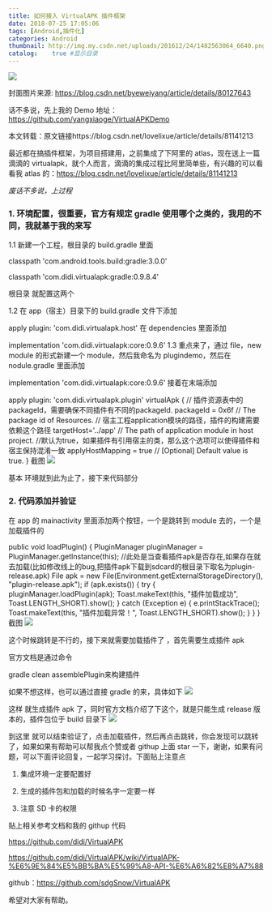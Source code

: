 ```yaml
---
title: 如何接入 VirtualAPK 插件框架
date: 2018-07-25 17:05:06
tags: [Android,插件化]
categories: Android
thumbnail: http://img.my.csdn.net/uploads/201612/24/1482563064_6640.png
catalog:    true #显示目录
---
```

![](https://github.com/didi/VirtualAPK/raw/master/imgs/va.png)

封面图片来源: https://blog.csdn.net/byeweiyang/article/details/80127643

话不多说，先上我的 Demo 地址：https://github.com/yangxiaoge/VirtualAPKDemo

本文转载：原文链接https://blog.csdn.net/lovelixue/article/details/81141213

最近都在搞插件框架，为项目搭建用，之前集成了下阿里的 atlas，现在送上一篇滴滴的 virtualapk，就个人而言，滴滴的集成过程比阿里简单些，有兴趣的可以看看我 atlas 的：https://blog.csdn.net/lovelixue/article/details/81141213

*废话不多说，上过程*

### 1. 环境配置，很重要，官方有规定 gradle 使用哪个之类的，我用的不同，我就基于我的来写

1.1 新建一个工程，根目录的 build.gradle 里面

classpath 'com.android.tools.build:gradle:3.0.0'

classpath 'com.didi.virtualapk:gradle:0.9.8.4'



根目录 就配置这两个

1.2 在 app（宿主）目录下的 build.gradle 文件下添加

apply plugin: 'com.didi.virtualapk.host'
在 dependencies 里面添加

implementation 'com.didi.virtualapk:core:0.9.6'
1.3 重点来了，通过 file，new module 的形式新建一个 module，然后我命名为 plugindemo，然后在 nodule.gradle 里面添加

implementation 'com.didi.virtualapk:core:0.9.6'
接着在末端添加

apply plugin: 'com.didi.virtualapk.plugin'
virtualApk {
    // 插件资源表中的packageId，需要确保不同插件有不同的packageId.
    packageId = 0x6f             // The package id of Resources.
    // 宿主工程application模块的路径，插件的构建需要依赖这个路径
    targetHost='../app' // The path of application module in host project.
    //默认为true，如果插件有引用宿主的类，那么这个选项可以使得插件和宿主保持混淆一致
    applyHostMapping = true      // [Optional] Default value is true.
}
截图
![](https://img-blog.csdn.net/20180725103642552?watermark/2/text/aHR0cHM6Ly9ibG9nLmNzZG4ubmV0L2xvdmVsaXh1ZQ==/font/5a6L5L2T/fontsize/400/fill/I0JBQkFCMA==/dissolve/70)

基本 环境就到此为止了，接下来代码部分

### 2. 代码添加并验证

在 app 的 mainactivity 里面添加两个按钮，一个是跳转到 module 去的，一个是加载插件的

public void loadPlugin() {
    PluginManager pluginManager = PluginManager.getInstance(this);
    //此处是当查看插件apk是否存在,如果存在就去加载(比如修改线上的bug,把插件apk下载到sdcard的根目录下取名为plugin-release.apk)
    File apk = new File(Environment.getExternalStorageDirectory(), "plugin-release.apk");
    if (apk.exists()) {
        try {
            pluginManager.loadPlugin(apk);
            Toast.makeText(this, "插件加载成功", Toast.LENGTH_SHORT).show();
        } catch (Exception e) {
            e.printStackTrace();
            Toast.makeText(this, "插件加载异常！", Toast.LENGTH_SHORT).show();
        }
    }
}
截图
![](https://img-blog.csdn.net/20180725104101299?watermark/2/text/aHR0cHM6Ly9ibG9nLmNzZG4ubmV0L2xvdmVsaXh1ZQ==/font/5a6L5L2T/fontsize/400/fill/I0JBQkFCMA==/dissolve/70)


这个时候跳转是不行的，接下来就需要加载插件了 ，首先需要生成插件 apk

官方文档是通过命令

gradle clean assemblePlugin来构建插件

如果不想这样，也可以通过直接 gradle 的来，具体如下
![](https://img-blog.csdn.net/20180725104350857?watermark/2/text/aHR0cHM6Ly9ibG9nLmNzZG4ubmV0L2xvdmVsaXh1ZQ==/font/5a6L5L2T/fontsize/400/fill/I0JBQkFCMA==/dissolve/70)


这样 就生成插件 apk 了，同时官方文档介绍了下这个，就是只能生成 release 版本的，插件包位于 build 目录下
![](https://img-blog.csdn.net/20180725104530319?watermark/2/text/aHR0cHM6Ly9ibG9nLmNzZG4ubmV0L2xvdmVsaXh1ZQ==/font/5a6L5L2T/fontsize/400/fill/I0JBQkFCMA==/dissolve/70)


到这里 就可以结束验证了，点击加载插件，然后再点击跳转，你会发现可以跳转了，如果如果有帮助可以帮我点个赞或者 githup 上面 star 一下，谢谢，如果有问题，可以下面评论回复，一起学习探讨。下面贴上注意点

1. 集成环境一定要配置好

2. 生成的插件包和加载的时候名字一定要一样

3. 注意 SD 卡的权限

贴上相关参考文档和我的 githup 代码

https://github.com/didi/VirtualAPK

https://github.com/didi/VirtualAPK/wiki/VirtualAPK-%E6%9E%84%E5%BB%BA%E5%99%A8-API-%E6%A6%82%E8%A7%88

github：https://github.com/sdgSnow/VirtualAPK

希望对大家有帮助。

